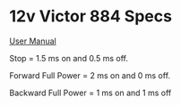 # 12v Victor 884 Specs

[User Manual][1]

Stop = 1.5 ms on and 0.5 ms off.

Forward Full Power = 2 ms on and 0 ms off.

Backward Full Power = 1 ms on and 1 ms off


  [1]: http://www.ifirobotics.com/docs/ifi-v884-users-manual-dec04.pdf